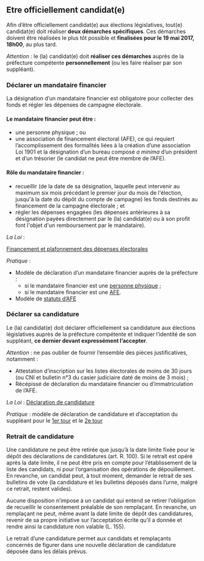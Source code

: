 ## Etre officiellement candidat(e)
Afin d’être officiellement candidat(e) aux élections législatives, tout(e) candidat(e) doit réaliser **deux démarches spécifiques**. Ces démarches doivent être réalisées le plus tôt possible et **finalisées pour le 19 mai 2017, 18h00**, au plus tard.

*Attention* : le (la) candidat(e) doit **réaliser ces démarches** auprès de la préfecture compétente **personnellement** (ou les faire réaliser par son suppléant).

### Déclarer un mandataire financier
La désignation d’un mandataire financier est obligatoire pour collecter des fonds et régler les dépenses de campagne électorale.

#### Le mandataire financier peut être :
* une personne physique ; ou
* une association de financement électoral (AFE), ce qui requiert l’accomplissement des formalités liées à la création d’une association Loi 1901 et la désignation d’un bureau composé *a minima* d’un président et d’un trésorier (le candidat ne peut être membre de l’AFE).

#### Rôle du mandataire financier :
* recueillir (de la date de sa désignation, laquelle peut intervenir au maximum six mois précédant le premier jour du mois de l'élection, jusqu'à la date du dépôt du compte de campagne) les fonds destinés au financement de la campagne électorale ; et
* régler les dépenses engagées (les dépenses antérieures à sa désignation payées directement par le (la) candidat(e) ou à son profit font l'objet d'un remboursement par le mandataire).

*La Loi* :

[Financement et plafonnement des dépenses électorales](https://www.legifrance.gouv.fr/affichCode.do?idSectionTA=LEGISCTA000006148459&cidTexte=LEGITEXT000006070239&dateTexte=20170313)

*Pratique* :

* Modèle de déclaration d’un mandataire financier auprès de la préfecture :
  + si le mandataire financier est une [personne physique](http://www.cnccfp.fr/docs/campagne/cnccfp_2016_modele_designation_MF.pdf) ;
  + si le mandataire financier est une [AFE](http://www.cnccfp.fr/docs/campagne/cnccfp_2016_modele_declaration_AFE.pdf).
* Modèle de [statuts d’AFE](http://www.cnccfp.fr/docs/campagne/cnccfp_2016_modele_statuts_AFE.pdf)

### Déclarer sa candidature
Le (la) candidat(e) doit déclarer officiellement sa candidature aux élections législatives auprès de la préfecture compétente et indiquer l’identité de son suppléant, **ce dernier devant expressément l’accepter**.

*Attention* : ne pas oublier de fournir l’ensemble des pièces justificatives, notamment :
* Attestation d’inscription sur les listes électorales de moins de 30 jours (ou CNI et bulletin n°3 du casier judiciaire daté de moins de 3 mois) ;
* Récépissé de déclaration du mandataire financier ou d’immatriculation de l’AFE.
 
*La Loi* : [Déclaration de candidature](https://www.legifrance.gouv.fr/affichCodeArticle.do?cidTexte=LEGITEXT000006070239&idArticle=LEGIARTI000006353367&dateTexte=&categorieLien=cid)

*Pratique* : modèle de déclaration de candidature et d’acceptation du suppléant pour le [1er tour](http://www.yvelines.gouv.fr/content/download/9346/61842/file/formulaire%20de%20d%C3%A9claration%20de%20candidature%20(titulaire%20et%20rempla%C3%A7ant).pdf) et le [2e tour](http://www.yvelines.gouv.fr/content/download/9671/63821/file/mod%C3%A8le%20de%20d%C3%A9claration%20de%20candidature%20T2.pdf)

### Retrait de candidature
Une candidature ne peut être retirée que jusqu’à la date limite fixée pour le dépôt des déclarations de candidatures (art. R. 100). Si le retrait est opéré après la date limite, il ne peut être pris en compte pour l’établissement de la liste des candidats, ni pour l’organisation des opérations de dépouillement. En revanche, un candidat peut, à tout moment, demander le retrait de ses
bulletins de vote (la candidature et les bulletins déposés dans l’urne, malgré ce retrait, restent valides).

Aucune disposition n’impose à un candidat qui entend se retirer l’obligation de recueillir le consentement préalable de son remplaçant. En revanche, un remplaçant ne peut, même avant la date limite de dépôt des candidatures, revenir de sa propre initiative sur l’acceptation écrite qu’il a donnée et rendre ainsi la candidature non valable (L. 155).

Le retrait d’une candidature permet aux candidats et remplaçants concernés de figurer dans une nouvelle déclaration de candidature déposée dans les délais prévus.
